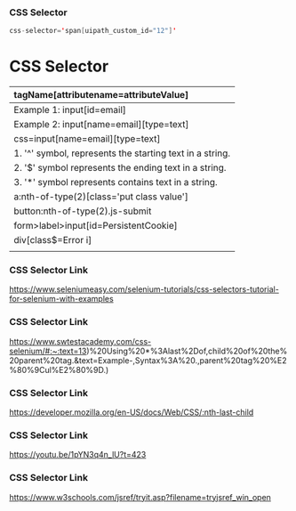 
### CSS Selector
```java
css-selector='span[uipath_custom_id="12"]' 
```


# CSS Selector

|tagName[attributename=attributeValue]|
|:----|
|Example 1: input[id=email]|
|Example 2: input[name=email][type=text]|
|css=input[name=email][type=text]|
|1. '^' symbol, represents the starting text in a string.|
|2. '$' symbol represents the ending text in a string.|
|3. '*' symbol represents contains text in a string.|
|a:nth-of-type(2)[class='put class value']|
|button:nth-of-type(2).js-submit|
|form>label>input[id=PersistentCookie]|
|div[class$=Error i]|
|<webctrl aaname='First name:' css-selector='label:nth-of-type(4)' />|




### CSS Selector Link
https://www.seleniumeasy.com/selenium-tutorials/css-selectors-tutorial-for-selenium-with-examples
### CSS Selector Link
https://www.swtestacademy.com/css-selenium/#:~:text=13)%20Using%20*%3Alast%2Dof,child%20of%20the%20parent%20tag.&text=Example-,Syntax%3A%20.,parent%20tag%20%E2%80%9Cul%E2%80%9D.)
### CSS Selector Link
https://developer.mozilla.org/en-US/docs/Web/CSS/:nth-last-child
### CSS Selector Link
https://youtu.be/1pYN3q4n_lU?t=423
### CSS Selector Link
https://www.w3schools.com/jsref/tryit.asp?filename=tryjsref_win_open
